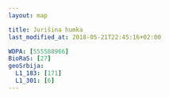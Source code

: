 ```yaml
---
layout: map

title: Jurišina humka
last_modified_at: 2018-05-21T22:45:16+02:00

WDPA: [555588966]
BioRaS: [27]
geoSrbija:
  L1_183: [171]
  L1_301: [6]
---
```

